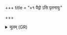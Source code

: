 +++
title = "०१ पैद्वो ऽसि पृतनायुः"

+++
<details><summary>मूलम् (GR)</summary>

पैद्वो ऽसि पृतनायुः स्वाहा ॥
</details>